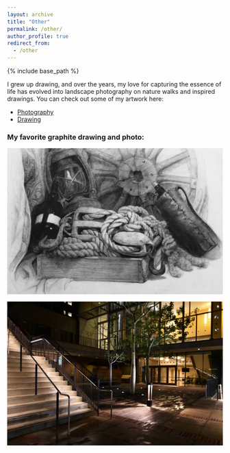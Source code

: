 ```yaml
---
layout: archive
title: "Other"
permalink: /other/
author_profile: true
redirect_from:
  - /other
---
```


{% include base_path %}

I grew up drawing, and over the years, my love for capturing the essence of life has evolved into landscape photography on nature walks and inspired drawings. You can check out some of my artwork here:
- [Photography](https://photos.app.goo.gl/tAaBJyhz9UHkRSW79)
- [Drawing](https://www.instagram.com/jessicaychen/)

### My favorite graphite drawing and photo:

<p align="center">
  <img src="/images/drawing.jpg"/>

<p align="center">
  <img src="/images/photo.jpg"/>
</p>
